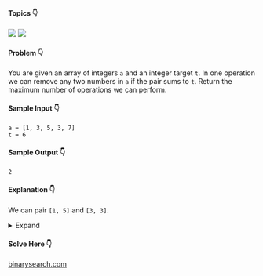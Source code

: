 #### Topics :point_down:
![](https://img.shields.io/badge/-array-wheat) 
![](https://img.shields.io/badge/-two--pointer-wheat)

#### Problem :point_down:
You are given an array of integers `a` and an integer target `t`. In one operation we can remove any two numbers in `a` if the pair sums to `t`. Return the maximum number of operations we can perform.
#### Sample Input :point_down:
```
a = [1, 3, 5, 3, 7]
t = 6
```
#### Sample Output :point_down:
```
2
```
#### Explanation :point_down:
We can pair `[1, 5]` and `[3, 3]`.
<details>
<summary>Expand</summary>

#### Python :point_down:
```py
def solve(a, t):
    a.sort()
    i = 0
    j = len(a) - 1
    c = 0 
    while (i < j):
        if (a[i] + a[j] == t):
            c += 1
            i += 1
            j -= 1
        elif (a[i] + a[j] < t):
            i += 1
        else:
            j -= 1

    return c
```
#### Time Complexity :point_down:
```
O(n log n)
```
#### Space Complexity :point_down:
```
O(1)
```
</details>

#### Solve Here :point_down:
[binarysearch.com](https://binarysearch.com/problems/Sum-Pairs-to-Target)
